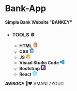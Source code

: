 # Bank-App
#### Simple Bank Website "BANKEY" 

* ### **TOOLS ⚙️**
   * **HTML  ![](bank-app/images/html-5.png)**
   * **CSS   ![](bank-app/images/css.png)**
   * **JS ![](bank-app/images/javascript.png)**
   * **Visual Studio Code ![](bank-app/images/vs.png)**
   * **Bootstrap ![](bank-app/images/bootstrap.png)**
   * **React ![](bank-app/images/react.png)**



***AWBGCE*** 🌼❤️ AMANI ZYOUD